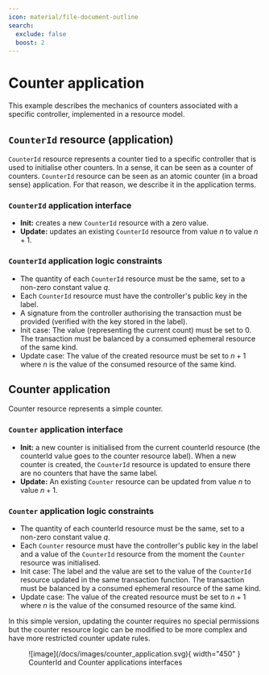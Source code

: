 ```yaml
---
icon: material/file-document-outline
search:
  exclude: false
  boost: 2
---
```


# Counter application

This example describes the mechanics of counters associated with a specific controller, implemented in a resource model.

## `CounterId` resource (application)

`CounterId` resource represents a counter tied to a specific controller that is used to initialise other counters. In a sense, it can be seen as a counter of counters. `CounterId` resource can be seen as an atomic counter (in a broad sense) application. For that reason, we describe it in the application terms. 

### `CounterId` application interface

- **Init:** creates a new `CounterId` resource with a zero value.
- **Update:** updates an existing `CounterId` resource from value $n$ to value $n + 1$.

### `CounterId` application logic constraints

- The quantity of each `CounterId` resource must be the same, set to a non-zero constant value $q$. 
- Each `CounterId` resource must have the controller's public key in the label. 
- A signature from the controller authorising the transaction must be provided (verified with the key stored in the label).
- Init case: The value (representing the current count) must be set to 0. The transaction must be balanced by a consumed ephemeral resource of the same kind. 
- Update case: The value of the created resource must be set to $n + 1$ where $n$ is the value of the consumed resource of the same kind.

## Counter application

Counter resource represents a simple counter. 

### `Counter` application interface

- **Init:** a new counter is initialised from the current counterId resource (the counterId value goes to the counter resource label). When a new counter is created, the `CounterId` resource is updated to ensure there are no counters that have the same label.
- **Update:** An existing `Counter` resource can be updated from value $n$ to value $n + 1$.

### `Counter` application logic constraints

- The quantity of each counterId resource must be the same, set to a non-zero constant value $q$. 
- Each `Counter` resource must have the controller's public key in the label and a value of the `CounterId` resource from the moment the `Counter` resource was initialised. 
- Init case: The label and the value are set to the value of the `CounterId` resource updated in the same transaction function. The transaction must be balanced by a consumed ephemeral resource of the same kind. 
- Update case: The value of the created resource must be set to $n + 1$ where $n$ is the value of the consumed resource of the same kind.

In this simple version, updating the counter requires no special permissions but the counter resource logic can be modified to be more complex and have more restricted counter update rules.

<figure markdown="span">
![image](/docs/images/counter_application.svg){ width="450" }
<figcaption markdown="span">
CounterId and Counter applications interfaces
</figcaption>
</figure>